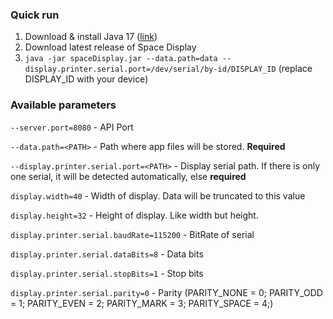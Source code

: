 

### Quick run 
1. Download & install Java 17 ([link](https://www.oracle.com/java/technologies/downloads/#java17))
2. Download latest release of Space Display
3. `java -jar spaceDisplay.jar --data.path=data --display.printer.serial.port=/dev/serial/by-id/DISPLAY_ID` (replace DISPLAY_ID with your device)


### Available parameters

`--server.port=8080` - API Port

`--data.path=<PATH>` - Path where app files will be stored. **Required**

`--display.printer.serial.port=<PATH>` - Display serial path. If there is only one serial, it will be detected automatically, else **required**

`display.width=40` - Width of display. Data will be truncated to this value

`display.height=32` - Height of display. Like width but height.

`display.printer.serial.baudRate=115200` - BitRate of serial 

`display.printer.serial.dataBits=8` - Data bits

`display.printer.serial.stopBits=1` - Stop bits 

`display.printer.serial.parity=0` - Parity (PARITY_NONE = 0; PARITY_ODD = 1; PARITY_EVEN = 2; PARITY_MARK = 3; PARITY_SPACE = 4;)